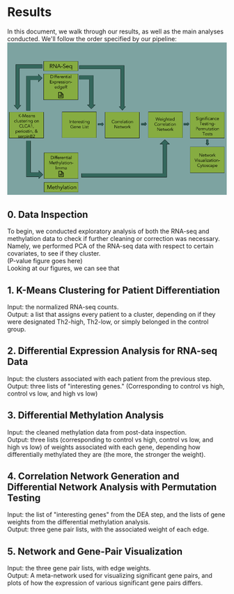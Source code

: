 # Results

In this document, we walk through our results, as well as the main analyses conducted.  We'll follow the order specified by our pipeline:
![pipeline](https://github.com/STAT540-UBC/team_Undecided/blob/master/results/figures/teamUndecided_Pipeline.png "Pipeline")

## 0. Data Inspection
To begin, we conducted exploratory analysis of both the RNA-seq and methylation data to check if further cleaning or correction was necessary.
Namely, we performed PCA of the RNA-seq data with respect to certain covariates, to see if they cluster.  
(P-value figure goes here)  
Looking at our figures, we can see that 

## 1. K-Means Clustering for Patient Differentiation
Input: the normalized RNA-seq counts.  
Output: a list that assigns every patient to a cluster, depending on if they were designated Th2-high, Th2-low, or simply belonged in the control group.  

## 2. Differential Expression Analysis for RNA-seq Data
Input: the clusters associated with each patient from the previous step.  
Output: three lists of "interesting genes." (Corresponding to control vs high, control vs low, and high vs low)  


## 3. Differential Methylation Analysis
Input: the cleaned methylation data from post-data inspection.  
Output: three lists (corresponding to control vs high, control vs low, and high vs low) of weights associated with each gene, depending how differentially methylated they are (the more, the stronger the weight).  

## 4. Correlation Network Generation and Differential Network Analysis with Permutation Testing
Input: the list of "interesting genes" from the DEA step, and the lists of gene weights from the differential methylation analysis.  
Output: three gene pair lists, with the associated weight of each edge.  

## 5. Network and Gene-Pair Visualization
Input: the three gene pair lists, with edge weights.  
Output: A meta-network used for visualizing significant gene pairs, and plots of how the expression of various significant gene pairs differs.  
